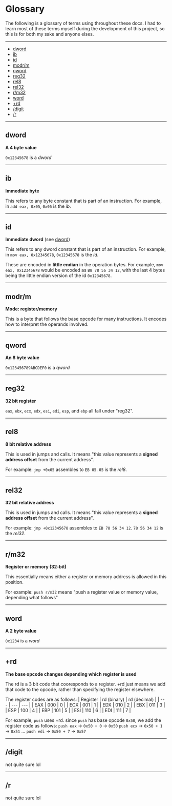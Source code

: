 # Glossary

The following is a glossary of terms using throughout these docs. I had to learn most of these terms myself during the development of this project, so this is for both my sake and anyone elses.

---

- [dword](#dword)
- [ib](#ib)
- [id](#id)
- [modr/m](#modrm)
- [qword](#qword)
- [reg32](#reg32)
- [rel8](#rel8)
- [rel32](#rel32)
- [r/m32](#rm32)
- [word](#word)
- [+rd](#rd)
- [/digit](#digit)
- [/r](#r)

---

## dword

**A 4 byte value**

`0x12345678` is a *dword*

---

## ib

**Immediate byte**

This refers to any byte constant that is part of an instruction.
For example, in `add eax, 0x05`, `0x05` is the *ib*.

---

## id

**Immediate dword** (see [dword](#dword))

This refers to any dword constant that is part of an instruction.
For example, in `mov eax, 0x12345678`, `0x12345678` is the *id*.

These are encoded in **little endian** in the operation bytes.
For example, `mov eax, 0x12345678` would be encoded as `B8 78 56 34 12`, with the last 4 bytes being the little endian version of the id `0x12345678`.

---

## modr/m

**Mode: register/memory**

This is a byte that follows the base opcode for many instructions. It encodes how to interpret the operands involved.

---

## qword

**An 8 byte value**

`0x123456789ABCDEF0` is a *qword*

---

## reg32

**32 bit register**

`eax`, `ebx`, `ecx`, `edx`, `esi`, `edi`, `esp`, and `ebp` all fall under "reg32".

---

## rel8

**8 bit relative address**

This is used in jumps and calls. It means "this value represents a **signed address offset** from the current address".

For example:
`jmp +0x05` assembles to `EB 05`. `05` is the *rel8*.

---

## rel32

**32 bit relative address**

This is used in jumps and calls. It means "this value represents a **signed address offset** from the current address".

For example:
`jmp +0x12345678` assembles to `EB 78 56 34 12`. `78 56 34 12` is the *rel32*.

---

## r/m32

**Register or memory (32-bit)**

This essentially means either a register or memory address is allowed in this position.

For example:
`push r/m32` means "push a register value or memory value, depending what follows"

---

## word

**A 2 byte value**

`0x1234` is a *word*

---

## +rd

**The base opcode changes depending which register is used**

The rd is a 3 bit code that cooresponds to a register. +rd just means we add that code to the opcode, rather than specifying the register elsewhere.

The register codes are as follows:
| Register | rd (binary) | rd (decimal) |
| --- | --- | --- |
| EAX | 000 | 0 |
| ECX | 001 | 1 |
| EDX | 010 | 2 |
| EBX | 011 | 3 |
| ESP | 100 | 4 |
| EBP | 101 | 5 |
| ESI | 110 | 6 |
| EDI | 111 | 7 |

For example, `push` uses +rd. since `push` has base opcode `0x50`, we add the register code as follows:
`push eax` → `0x50 + 0` → `0x50`
`push ecx` → `0x50 + 1` → `0x51`
...
`push edi` → `0x50 + 7` → `0x57`

---

## /digit

not quite sure lol

---

## /r

not quite sure lol